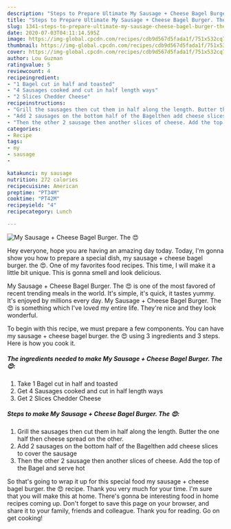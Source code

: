 ```yaml
---
description: "Steps to Prepare Ultimate My Sausage + Cheese Bagel Burger. The 😍"
title: "Steps to Prepare Ultimate My Sausage + Cheese Bagel Burger. The 😍"
slug: 1341-steps-to-prepare-ultimate-my-sausage-cheese-bagel-burger-the
date: 2020-07-03T04:11:14.595Z
image: https://img-global.cpcdn.com/recipes/cdb9d567d5fada1f/751x532cq70/my-sausage-cheese-bagel-burger-the-😍-recipe-main-photo.jpg
thumbnail: https://img-global.cpcdn.com/recipes/cdb9d567d5fada1f/751x532cq70/my-sausage-cheese-bagel-burger-the-😍-recipe-main-photo.jpg
cover: https://img-global.cpcdn.com/recipes/cdb9d567d5fada1f/751x532cq70/my-sausage-cheese-bagel-burger-the-😍-recipe-main-photo.jpg
author: Lou Guzman
ratingvalue: 5
reviewcount: 4
recipeingredient:
- "1 Bagel cut in half and toasted"
- "4 Sausages cooked and cut in half length ways"
- "2 Slices Chedder Cheese"
recipeinstructions:
- "Grill the sausages then cut them in half along the length. Butter the one half then cheese spread on the other."
- "Add 2 sausages on the bottom half of the Bagelthen add cheese slices to cover the sausage"
- "Then the other 2 sausage then another slices of cheese. Add the top of the Bagel and serve hot"
categories:
- Recipe
tags:
- my
- sausage
- 

katakunci: my sausage  
nutrition: 272 calories
recipecuisine: American
preptime: "PT34M"
cooktime: "PT42M"
recipeyield: "4"
recipecategory: Lunch

---
```



![My Sausage + Cheese Bagel Burger. The 😍](https://img-global.cpcdn.com/recipes/cdb9d567d5fada1f/751x532cq70/my-sausage-cheese-bagel-burger-the-😍-recipe-main-photo.jpg)

Hey everyone, hope you are having an amazing day today. Today, I'm gonna show you how to prepare a special dish, my sausage + cheese bagel burger. the 😍. One of my favorites food recipes. This time, I will make it a little bit unique. This is gonna smell and look delicious.



My Sausage + Cheese Bagel Burger. The 😍 is one of the most favored of recent trending meals in the world. It's simple, it's quick, it tastes yummy. It's enjoyed by millions every day. My Sausage + Cheese Bagel Burger. The 😍 is something which I've loved my entire life. They're nice and they look wonderful.


To begin with this recipe, we must prepare a few components. You can have my sausage + cheese bagel burger. the 😍 using 3 ingredients and 3 steps. Here is how you cook it.

<!--inarticleads1-->

##### The ingredients needed to make My Sausage + Cheese Bagel Burger. The 😍:

1. Take 1 Bagel cut in half and toasted
1. Get 4 Sausages cooked and cut in half length ways
1. Get 2 Slices Chedder Cheese




<!--inarticleads2-->

##### Steps to make My Sausage + Cheese Bagel Burger. The 😍:

1. Grill the sausages then cut them in half along the length. Butter the one half then cheese spread on the other.
1. Add 2 sausages on the bottom half of the Bagelthen add cheese slices to cover the sausage
1. Then the other 2 sausage then another slices of cheese. Add the top of the Bagel and serve hot




So that's going to wrap it up for this special food my sausage + cheese bagel burger. the 😍 recipe. Thank you very much for your time. I'm sure that you will make this at home. There's gonna be interesting food in home recipes coming up. Don't forget to save this page on your browser, and share it to your family, friends and colleague. Thank you for reading. Go on get cooking!
